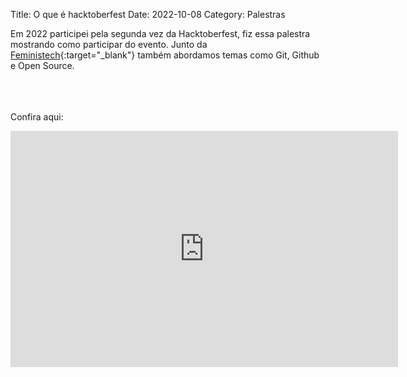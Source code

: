 Title: O que é hacktoberfest 
Date: 2022-10-08
Category: Palestras

Em 2022 participei pela segunda vez da Hacktoberfest, fiz essa palestra mostrando como participar do evento. Junto da [Feministech](https://feministech.com.br/){:target="_blank"} também abordamos temas como Git, Github e Open Source.

<br><br><br>
Confira aqui:

<iframe src="https://player.twitch.tv/?video=1635055766&parent=bugelseif.github.io&autoplay=false" frameborder="0" allowfullscreen="true" scrolling="no" height="378" width="620"></iframe>
